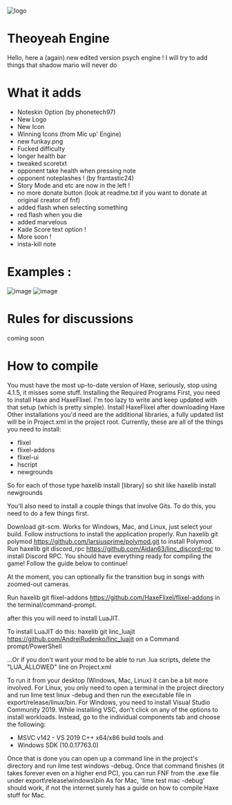 ![logo](https://user-images.githubusercontent.com/97792861/163704911-580f807c-71a2-42e9-8c54-32e7027a15c1.png)




# Theoyeah Engine

Hello, here a (again) new edited version psych engine !
I will try to add things that shadow mario will never do



# What it adds 

- Noteskin Option (by phonetech97)
- New Logo
- New Icon
- Winning Icons (from Mic up' Engine)
- new funkay.png
- Fucked difficulty 
- longer health bar
- tweaked scoretxt 
- opponent take health when pressing note
- opponent noteplashes ! (by frantastic24)
- Story Mode and etc are now in the left !
- no more donate button (look at readme.txt if you want to donate at original creator of fnf)
- added flash when selecting something
- red flash when you die
- added marvelous
- Kade Score text option !
- More soon !
- insta-kill note


# Examples :
![image](https://user-images.githubusercontent.com/97792861/163772539-3409759d-5fca-4a5a-945f-76f4b7ed87fb.png)
![image](https://user-images.githubusercontent.com/97792861/163772686-7020ae13-c6ab-48a7-bdcc-6ee2c6d4eb7f.png)




# Rules for discussions

coming soon

# How to compile
You must have the most up-to-date version of Haxe, seriously, stop using 4.1.5, it misses some stuff.
Installing the Required Programs
First, you need to install Haxe and HaxeFlixel. I'm too lazy to write and keep updated with that setup (which is pretty simple).
Install HaxeFlixel after downloading Haxe
Other installations you'd need are the additional libraries, a fully updated list will be in Project.xml in the project root. Currently, these are all of the things you need to install:

- flixel
- flixel-addons
- flixel-ui
- hscript
- newgrounds

So for each of those type haxelib install [library] so shit like haxelib install newgrounds

You'll also need to install a couple things that involve Gits. To do this, you need to do a few things first.

Download git-scm. Works for Windows, Mac, and Linux, just select your build.
Follow instructions to install the application properly.
Run haxelib git polymod https://github.com/larsiusprime/polymod.git to install Polymod.
Run haxelib git discord_rpc https://github.com/Aidan63/linc_discord-rpc to install Discord RPC.
You should have everything ready for compiling the game! Follow the guide below to continue!

At the moment, you can optionally fix the transition bug in songs with zoomed-out cameras.

Run haxelib git flixel-addons https://github.com/HaxeFlixel/flixel-addons in the terminal/command-prompt.


after this you will need to install LuaJIT.

To install LuaJIT do this: haxelib git linc_luajit https://github.com/AndreiRudenko/linc_luajit on a Command prompt/PowerShell

...Or if you don't want your mod to be able to run .lua scripts, delete the "LUA_ALLOWED" line on Project.xml

To run it from your desktop (Windows, Mac, Linux) it can be a bit more involved. For Linux, you only need to open a terminal in the project directory and run lime test linux -debug and then run the executable file in export/release/linux/bin. For Windows, you need to install Visual Studio Community 2019. While installing VSC, don't click on any of the options to install workloads. Instead, go to the individual components tab and choose the following:

- MSVC v142 - VS 2019 C++ x64/x86 build tools and 
- Windows SDK (10.0.17763.0)

Once that is done you can open up a command line in the project's directory and run lime test windows -debug. Once that command finishes (it takes forever even on a higher end PC), you can run FNF from the .exe file under export\release\windows\bin As for Mac, 'lime test mac -debug' should work, if not the internet surely has a guide on how to compile Haxe stuff for Mac.
